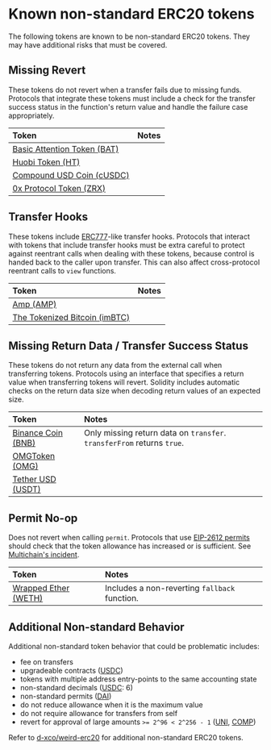 # Known non-standard ERC20 tokens

The following tokens are known to be non-standard ERC20 tokens. They may have additional risks that must be covered.

## Missing Revert

These tokens do not revert when a transfer fails due to missing funds. Protocols that integrate these tokens must include a check for the transfer success status in the function's return value and handle the failure case appropriately.

| Token                                                                                                | Notes |
| :--------------------------------------------------------------------------------------------------- | :---- |
| [Basic Attention Token (BAT)](https://etherscan.io/token/0x0d8775f648430679a709e98d2b0cb6250d2887ef) |       |
| [Huobi Token (HT)](https://etherscan.io/token/0x6f259637dcd74c767781e37bc6133cd6a68aa161)            |       |
| [Compound USD Coin (cUSDC)](https://etherscan.io/token/0x39aa39c021dfbae8fac545936693ac917d5e7563)   |       |
| [0x Protocol Token (ZRX)](https://etherscan.io/token/0xe41d2489571d322189246dafa5ebde1f4699f498)     |       |

## Transfer Hooks

These tokens include [ERC777](https://eips.ethereum.org/EIPS/eip-777)-like transfer hooks. Protocols that interact with tokens that include transfer hooks must be extra careful to protect against reentrant calls when dealing with these tokens, because control is handed back to the caller upon transfer. This can also affect cross-protocol reentrant calls to `view` functions.

| Token                                                                                                  | Notes |
| :----------------------------------------------------------------------------------------------------- | :---- |
| [Amp (AMP)](https://etherscan.io/token/0xff20817765cb7f73d4bde2e66e067e58d11095c2)                     |       |
| [The Tokenized Bitcoin (imBTC)](https://etherscan.io/token/0x3212b29E33587A00FB1C83346f5dBFA69A458923) |       |

## Missing Return Data / Transfer Success Status

These tokens do not return any data from the external call when transferring tokens. Protocols using an interface that specifies a return value when transferring tokens will revert. Solidity includes automatic checks on the return data size when decoding return values of an expected size.

| Token                                                                                       | Notes                                                                  |
| :------------------------------------------------------------------------------------------ | :--------------------------------------------------------------------- |
| [Binance Coin (BNB)](https://etherscan.io/token/0xB8c77482e45F1F44dE1745F52C74426C631bDD52) | Only missing return data on `transfer`. `transferFrom` returns `true`. |
| [OMGToken (OMG)](https://etherscan.io/token/0xd26114cd6ee289accf82350c8d8487fedb8a0c07)     |                                                                        |
| [Tether USD (USDT)](https://etherscan.io/token/0xdac17f958d2ee523a2206206994597c13d831ec7)  |                                                                        |

## Permit No-op

Does not revert when calling `permit`. Protocols that use [EIP-2612 permits](https://eips.ethereum.org/EIPS/eip-2612) should check that the token allowance has increased or is sufficient. See [Multichain's incident](https://media.dedaub.com/phantom-functions-and-the-billion-dollar-no-op-c56f062ae49f).

| Token                                                                                         | Notes                                         |
| :-------------------------------------------------------------------------------------------- | :-------------------------------------------- |
| [Wrapped Ether (WETH)](https://etherscan.io/token/0xc02aaa39b223fe8d0a0e5c4f27ead9083c756cc2) | Includes a non-reverting `fallback` function. |

## Additional Non-standard Behavior

Additional non-standard token behavior that could be problematic includes:

- fee on transfers
- upgradeable contracts ([USDC](https://etherscan.io/token/0xa0b86991c6218b36c1d19d4a2e9eb0ce3606eb48))
- tokens with multiple address entry-points to the same accounting state
- non-standard decimals ([USDC](https://etherscan.io/token/0xa0b86991c6218b36c1d19d4a2e9eb0ce3606eb48): 6)
- non-standard permits ([DAI](https://etherscan.io/token/0x6b175474e89094c44da98b954eedeac495271d0f))
- do not reduce allowance when it is the maximum value
- do not require allowance for transfers from self
- revert for approval of large amounts `>= 2^96 < 2^256 - 1` ([UNI](https://etherscan.io/token/0x1f9840a85d5af5bf1d1762f925bdaddc4201f984), [COMP](https://etherscan.io/token/0xc00e94cb662c3520282e6f5717214004a7f26888))

Refer to [d-xco/weird-erc20](https://github.com/d-xo/weird-erc20) for additional non-standard ERC20 tokens.
